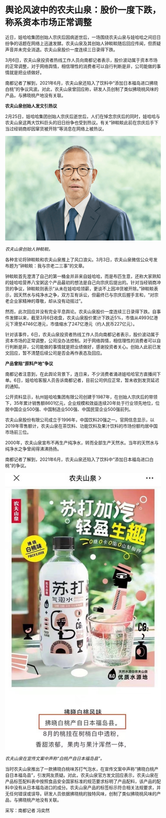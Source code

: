 # 舆论风波中的农夫山泉：股价一度下跌，称系资本市场正常调整

近日，娃哈哈集团创始人宗庆后因病逝世后，一场围绕农夫山泉与娃哈哈之间旧日纷争的话题在网络上迅速发酵。农夫山泉及其创始人钟睒睒随后回应传闻，但质疑声音并未完全消退。农夫山泉股价一度连续三日录得下跌。

3月6日，农夫山泉投资者热线工作人员向南都记者表示，股价波动属于资本市场的正常调整，对于网络舆情，相信理性的消费者可以自行判断是非，公司能做的事情就是把业绩做好。

南都记者了解到，2021年6月，农夫山泉还陷入了饮料中“添加日本福岛进口拂晓白桃”的争议风波。对此，农夫山泉曾回应称，研发人员创制了类似拂晓桃风味的产品，与拂晓桃产地没有关联。

**农夫山泉创始人发文引热议**

2月25日，娃哈哈集团创始人宗庆后逝世后，人们在悼念宗庆后的同时，娃哈哈与农夫山泉这两大饮料巨头的旧日纷争也受到热议。有关“钟睒睒此前在宗庆后手下当过经销商却因窜货被开除”等消息在网络上被热议。

![e45cae0ffa8519274285006aaca7ac3e.jpg](https://raw.githubusercontent.com/qqhsx/qqnews_image/main/2024/03/06/舆论风波中的农夫山泉：股价一度下跌，称系资本市场正常调整/e45cae0ffa8519274285006aaca7ac3e.jpg)

_农夫山泉创始人钟睒睒。_

各种言论将钟睒睒和农夫山泉推上了风口浪尖。3月3日，农夫山泉微信公众号发布题为“钟睒睒：我与宗老二三事”的文章。

钟睒睒首先澄清了自己的第一桶金并非来自娃哈哈，而是布匹生意，还称大家熟知的娃哈哈营养八宝粥这个产品最初的想法是自己向宗庆后提出的。针对当经销商冲货的争议，钟睒睒则表示“从未在娃哈哈领薪，更谈不上因冲货被开除。”钟睒睒表示，因天然水与纯净水之争，双方互有诉讼，但最终已与宗庆后握手言和，“对宗老企业家精神的尊敬，却从没有动摇过”。

然而，此次回应并没有完全平息舆论。农夫山泉股价一度连续三日录得下跌。自事件发酵以来，截至3月6日收盘，农夫山泉股价累计下跌近5%，市值从4993亿港元下滑至4746亿港元，市值缩水了247亿港元（约人民币227亿元）。

针对该事件，6日，农夫山泉投资者热线工作人员向南都记者表示，股价波动属于资本市场的正常调整，公司没办法控制。对于网络舆情，相信理性的消费者可以自行判断是非，公司能做的事情就是把业绩做好，感谢投资者关心。创始人此前已发文回应，暂不清楚后续公司是否会再作表态及回应。

**产品曾陷“原料产地”争议**

南都记者注意到，在此舆论背景下，连日来，不少消费者涌进娃哈哈官方直播间下单。6日，娃哈哈客服人员告诉南都记者，目前公司供应正常，暂未收到发货延迟的通知。

公开资料显示，杭州娃哈哈集团有限公司创建于1987年，在创始人宗庆后的带领下，35年累计销售额8601亿元，企业规模和效益连续20年处于行业领先地位，位居中国企业500强、中国制造业500强、中国民营企业500强前列。

农夫山泉股份有限公司成立于1996年，中国饮料20强之一。官网信息显示，以2019年零售额计，农夫山泉在茶饮料、功能饮料及果汁饮料的市场份额均居中国市场前三位。

2000年，农夫山泉宣布不再生产纯净水，转而全部生产天然水。当年的天然水与纯净水之争曾闹得沸沸扬扬。

南都记者了解到，2021年6月，农夫山泉还陷入了饮料中“添加日本福岛进口白桃”的争议。

![6ddf3af1b61bdf64925ced2d001c2fb7.jpg](https://raw.githubusercontent.com/qqhsx/qqnews_image/main/2024/03/06/舆论风波中的农夫山泉：股价一度下跌，称系资本市场正常调整/6ddf3af1b61bdf64925ced2d001c2fb7.jpg)

_农夫山泉在宣传文案中声称“白桃产自日本福岛县”。_

当时农夫山泉推出了一款拂晓白桃味苏打气泡水，在宣传文案中声称“拂晓白桃产自日本福岛县”，引发网友质疑。对此，农夫山泉官方发文回应表示，农夫山泉在产品标签配料表中按照食品安全国家标准的规范要求标明了产品配料，该产品的配料中没有从日本福岛进口的成分。农夫山泉产品的标签标示符合相关法规要求，并无任何错误或误导。研发人员依据拂晓桃的独特风味，创制了类似拂晓桃风味的产品，与拂晓桃产地没有关联。

采写：南都记者 冯奕然

